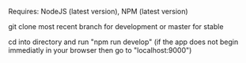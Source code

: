 Requires: NodeJS (latest version), NPM (latest version)

git clone most recent branch for development or master for stable

cd into directory and run "npm run develop" (if the app does not begin immediatly in your browser then go to "localhost:9000")
